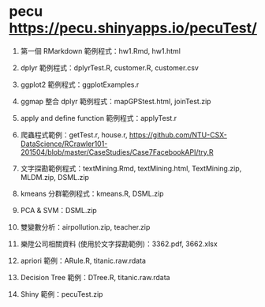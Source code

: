 # pecu https://pecu.shinyapps.io/pecuTest/

1. 第一個 RMarkdown 範例程式：hw1.Rmd, hw1.html

2. dplyr 範例程式：dplyrTest.R, customer.R, customer.csv

3. ggplot2 範例程式：ggplotExamples.r

4. ggmap 整合 dplyr 範例程式：mapGPStest.html, joinTest.zip

5. apply and define function 範例程式：applyTest.r

6. 爬蟲程式範例：getTest.r, house.r, https://github.com/NTU-CSX-DataScience/RCrawler101-201504/blob/master/CaseStudies/Case7FacebookAPI/try.R

7. 文字探勘範例程式：textMining.Rmd, textMining.html, TextMining.zip, MLDM.zip, DSML.zip

8. kmeans 分群範例程式：kmeans.R, DSML.zip

9. PCA & SVM：DSML.zip

10. 雙變數分析：airpollution.zip, teacher.zip

11. 樂陞公司相關資料 (使用於文字探勘範例)：3362.pdf, 3662.xlsx

12. apriori 範例：ARule.R, titanic.raw.rdata

13. Decision Tree 範例：DTree.R, titanic.raw.rdata

14. Shiny 範例：pecuTest.zip

